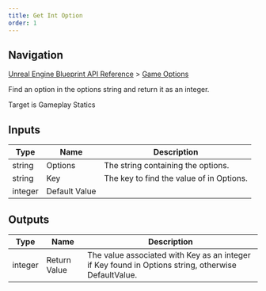 ```yaml
---
title: Get Int Option
order: 1
---
```

## Navigation

[Unreal Engine Blueprint API Reference](https://dev.epicgames.com/documentation/en-us/unreal-engine/BlueprintAPI) > [Game Options](https://dev.epicgames.com/documentation/en-us/unreal-engine/BlueprintAPI/GameOptions)

Find an option in the options string and return it as an integer.

Target is Gameplay Statics

## Inputs

| Type | Name | Description |
| --- | --- | --- |
| string | Options | The string containing the options. |
| string | Key | The key to find the value of in Options. |
| integer | Default Value |  |

## Outputs

| Type | Name | Description |
| --- | --- | --- |
| integer | Return Value | The value associated with Key as an integer if Key found in Options string, otherwise DefaultValue. |
